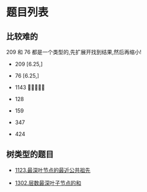 # 题目列表


## 比较难的
209 和 76 都是一个类型的,先扩展开找到结果,然后再缩小!
- 209 [6.25,]
- 76  [6.25,]


- 1143 🍺🍺🍺🍺🍺
- 128
- 159
- 347
- 424


## 树类型的题目

- [1123.最深叶节点的最近公共祖先](https://leetcode.cn/problems/lowest-common-ancestor-of-deepest-leaves/)

- [1302.层数最深叶子节点的和](https://leetcode.cn/problems/deepest-leaves-sum/)
